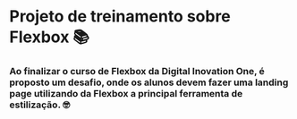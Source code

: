 # Projeto de treinamento sobre Flexbox 📚
### Ao finalizar o curso de Flexbox da Digital Inovation One, é proposto um desafio, onde os alunos devem fazer uma landing page utilizando da Flexbox a principal ferramenta de estilização. 🤓
